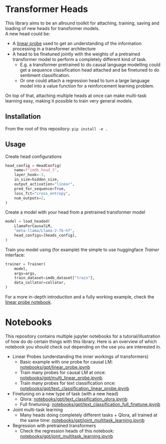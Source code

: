 # Transformer Heads
This library aims to be an allround toolkit for attaching, training, saving and loading of new heads for transformer models.  
A new head could be: 
* A [linear probe](https://arxiv.org/pdf/1610.01644.pdf) used to get an understanding of the information processing in a transformer architecture
* A head to be finetuned jointly with the weights of a pretrained transformer model to perform a completely different kind of task.
    - E.g. a transformer pretrained to do causal language modelling could get a sequence classification head attached and be finetuned to do sentiment classification.
    - Or one could attach a regression head to turn a large language model into a value function for a reinforcement learning problem.

On top of that, attaching multiple heads at once can make multi-task learning easy, making it possible to train very general models.

## Installation
From the root of this repository:
`pip install -e .`

## Usage
Create head configurations
```python
head_config = HeadConfig(
    name=f"imdb_head_3",
    layer_hook=-3,
    in_size=hidden_size,
    output_activation="linear",
    pred_for_sequence=True,
    loss_fct="cross_entropy",
    num_outputs=2,
)
```
Create a model with your head from a pretrained transformer model
```python
model = load_headed(
    LlamaForCausalLM,
    "meta-llama/Llama-2-7b-hf",
    head_configs=[heads_config],
)
```
Train you model using (for example) the simple to use huggingface *Trainer* interface:
```python
trainer = Trainer(
    model,
    args=args,
    train_dataset=imdb_dataset["train"],
    data_collator=collator,
)
```

For a more in-depth introduction and a fully working example, check the [linear probe notebook](notebooks/gpt/linear_probe.ipynb).

# Notebooks
This repository contains multiple jupyter notebooks for a tutorial/illustration of how do do certain things with this library. Here is an overview of which notebook you should check out depending on the use you are interested in.
* Linear Probes (understanding the inner workings of transformers)
    - Basic example with one probe for causal LM: [notebooks/gpt/linear_probe.ipynb](notebooks/gpt/linear_probe.ipynb)
    - Train many probes for causal LM at once: [notebooks/gpt/multi_linear_probe.ipynb](notebooks/gpt/multi_linear_probe.ipynb)
    - Train many probes for text classification once: [notebooks/gpt/text_classification_linear_probe.ipynb](notebooks/gpt/text_classification_linear_probe.ipynb)
* Finetuning on a new type of task (with a new head)
    - Qlora: [notebooks/gpt/text_classification_qlora.ipynb](notebooks/gpt/text_classification_qlora.ipynb)
    - Full finetuning: [notebooks/gpt/text_classification_full_finetune.ipynb](notebooks/gpt/text_classification_full_finetune.ipynb)
* Joint multi-task learning
    - Many heads doing completely different tasks + Qlora, all trained at the same time: [notebooks/gpt/joint_multitask_learning.ipynb](notebooks/gpt/joint_multitask_learning.ipynb)
* Regression with pretrained transformers
    - Check the regression heads of this notebook: [notebooks/gpt/joint_multitask_learning.ipynb](notebooks/gpt/joint_multitask_learning.ipynb)
